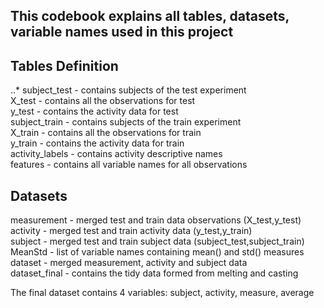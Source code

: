 ## This codebook explains all tables, datasets, variable names used in this project

## Tables Definition

..* subject_test - contains subjects of the test experiment  
X_test - contains all the observations for test  
y_test - contains the activity data for test  
subject_train - contains subjects of the train experiment  
X_train - contains all the observations for train  
y_train - contains the activity data for train  
activity_labels - contains activity descriptive names  
features - contains all variable names for all observations  

## Datasets  

measurement - merged test and train data observations (X_test,y_test)  
activity - merged test and train activity data (y_test,y_train)  
subject - merged test and train subject data (subject_test,subject_train)  
MeanStd - list of variable names containing mean() and std() measures  
dataset - merged measurement, activity and subject data  
dataset_final - contains the tidy data formed from melting and casting  

The final dataset contains 4 variables: subject, activity, measure, average
